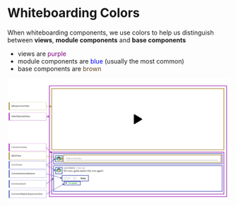# Whiteboarding Colors
When whiteboarding components, we use colors to help us distinguish between **views**, **module components** and **base components**

- views are <span style="color: purple">purple</span>
- module components are <span style="color: blue">blue</span> (usually the most common)
- base components are <span style="color: #624120">brown</span>

![Vue whiteboarding colors](./view-component-base-example.jpg)